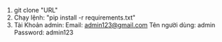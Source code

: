 1. git clone "URL"
2. Chạy lệnh:
   "pip install -r requirements.txt"
3. Tài Khoản admin:
  Email: admin123@gmail.com
  Tên người dùng: admin
  Password: admin123

